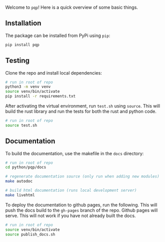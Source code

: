 Welcome to `pqp`! Here is a quick overview of some basic things.

## Installation

The package can be installed from PyPi using `pip`:

```bash
pip install pqp
```

## Testing

Clone the repo and install local dependencies:

```bash
# run in root of repo
python3 -m venv venv
source venv/bin/activate
pip install -r requirements.txt
```

After activating the virtual environment, run `test.sh` using `source`. This will build the rust library and run the tests for both the rust and python code.

```bash
# run in root of repo
source test.sh
```

## Documentation

To build the documentation, use the makefile in the `docs` directory:

```bash
# run in root of repo
cd python/pqp/docs

# regenerate documentation source (only run when adding new modules)
make autodoc

# build html documentation (runs local development server)
make livehtml
```

To deploy the documentation to github pages, run the following. This will push the docs build to the `gh-pages` branch of the repo. Github pages will serve. This will not work if you have not already built the docs.

```bash
# run in root of repo
source venv/bin/activate
source publish_docs.sh
```